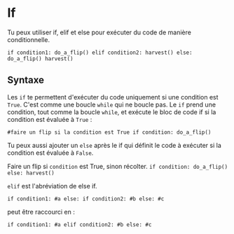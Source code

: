 # If
Tu peux utiliser if, elif et else pour exécuter du code de manière conditionnelle.

`if condition1:
	do_a_flip()
elif condition2:
	harvest()
else:
	do_a_flip()
	harvest()`

## Syntaxe
Les `if` te permettent d'exécuter du code uniquement si une condition est `True`. C'est comme une boucle `while` qui ne boucle pas.
Le `if` prend une condition, tout comme la boucle `while`, et exécute le bloc de code if si la condition est évaluée à `True` :

`#faire un flip si la condition est True
if condition:
	do_a_flip()`

Tu peux aussi ajouter un `else` après le if qui définit le code à exécuter si la condition est évaluée à `False`.

Faire un flip si `condition` est True, sinon récolter.
`if condition:
	do_a_flip()
else:
	harvest()`

`elif` est l'abréviation de else if.

`if condition1:
	#a
else:
	if condition2:
		#b
	else:
		#c`

peut être raccourci en :

`if condition1:
	#a
elif condition2:
	#b
else:
	#c`